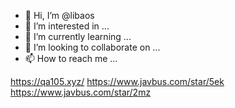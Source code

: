 - 👋 Hi, I’m @libaos
- 👀 I’m interested in ...
- 🌱 I’m currently learning ...
- 💞️ I’m looking to collaborate on ...
- 📫 How to reach me ...

<!---
libaos/libaos is a ✨ special ✨ repository because its `README.md` (this file) appears on your GitHub profile.
You can click the Preview link to take a look at your changes.
--->
https://qa105.xyz/
https://www.javbus.com/star/5ek
https://www.javbus.com/star/2mz

